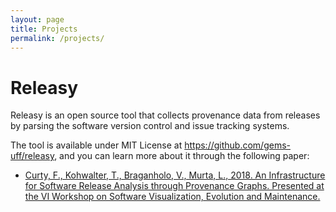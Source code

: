 ```yaml
---
layout: page
title: Projects
permalink: /projects/
---
```


Releasy
=======

Releasy is an open source tool that collects provenance data from releases by parsing the software version control and issue tracking systems.

The tool is available under MIT License at <https://github.com/gems-uff/releasy>, and you can learn more about it through the following paper:

  - [Curty, F., Kohwalter, T., Braganholo, V., Murta, L., 2018. An Infrastructure for Software Release Analysis through Provenance Graphs. Presented at the VI Workshop on Software Visualization, Evolution and Maintenance.](https://goo.gl/9u8rzc)

